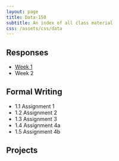 ```yaml
---
layout: page
title: Data-150
subtitle: An index of all class material
css: /assets/css/data
---
```


## Responses

   * [Week 1](https://bryanhuffman.github.io/2020-08-25-humble/)
   * Week 2
   
## Formal Writing

   * 1.1 Assignment 1
   * 1.2 Assignment 2
   * 1.3 Assignment 3
   * 1.4 Assignment 4a
   * 1.5 Assignment 4b
   
## Projects

